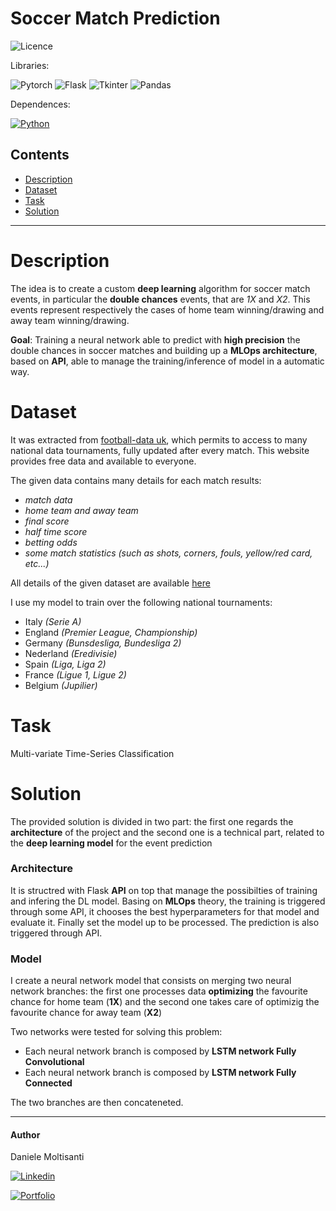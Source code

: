 # Soccer Match Prediction

![Licence](https://img.shields.io/badge/Licence-MIT-orange)

Libraries: 

![Pytorch](https://img.shields.io/badge/Pytorch-1.8-brightgreen)
![Flask](https://img.shields.io/badge/Flask-2.0.1-brightgreen)
![Tkinter](https://img.shields.io/badge/Tkinter-0.1.0-brightgreen)
![Pandas](https://img.shields.io/badge/Pandas-1.2.4-brightgreen)

Dependences:

[![Python](https://img.shields.io/badge/Python-3.6-yellow)](https://github.com/daniele21/Genre_Detection/blob/master/dependences.md)

## Contents
- [Description](#description)
- [Dataset](#dataset)
- [Task](#task)
- [Solution](#solution)


------------------------

# Description
The idea is to create a custom **deep learning** algorithm for soccer match events, in particular the **double chances** events, that are *1X* and *X2*. This events represent respectively the cases of home team winning/drawing and away team winning/drawing.

**Goal**: Training a neural network able to predict with **high precision** the double chances in soccer matches and building up a **MLOps architecture**, based on **API**, able to manage the training/inference of model in a automatic way.


# Dataset
It was extracted from [football-data uk](https://www.football-data.co.uk/), which permits to access to many national data tournaments, fully updated after every match. This website provides free data and available to everyone. 

The given data contains many details for each match results: 
- *match data*
- *home team and away team*
- *final score*
- *half time score*
- *betting odds*
- *some match statistics (such as shots, corners, fouls, yellow/red card, etc...)*

All details of the given dataset are available [here](https://www.football-data.co.uk/notes.txt)

I use my model to train over the following national tournaments:
- Italy *(Serie A)*
- England *(Premier League, Championship)*
- Germany *(Bunsdesliga, Bundesliga 2)*
- Nederland *(Eredivisie)*
- Spain *(Liga, Liga 2)*
- France *(Ligue 1, Ligue 2)*
- Belgium *(Jupilier)*


# Task
Multi-variate Time-Series Classification

# Solution
The provided solution is divided in two part: the first one regards the **architecture** of the project and the second one is a technical part, related to the **deep learning model** for the event prediction

### Architecture
It is structred with Flask **API** on top that manage the possibilties of training and infering the DL model. Basing on **MLOps** theory, the training is triggered through some API, it chooses the best hyperparameters for that model and evaluate it. Finally set the model up to be processed. The prediction is also triggered through API.

### Model
I create a neural network model that consists on merging two neural network branches: the first one processes data **optimizing** the favourite chance for home team (**1X**) and the second one takes care of optimizig the favourite chance for away team (**X2**)

Two networks were tested for solving this problem:
- Each neural network branch is composed by **LSTM network Fully Convolutional**
- Each neural network branch is composed by **LSTM network Fully Connected**

The two branches are then concateneted. 

------------------------

#### Author
Daniele Moltisanti

[![Linkedin](https://img.shields.io/badge/Linkedin-Daniele%20Moltisanti-blue)](https://www.linkedin.com/in/daniele-moltisanti/)

[![Portfolio](https://img.shields.io/badge/Portfolio-Daniele%20Moltisanti-9cf)](https://daniele21.github.io)
